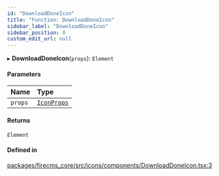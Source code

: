 ```yaml
---
id: "DownloadDoneIcon"
title: "Function: DownloadDoneIcon"
sidebar_label: "DownloadDoneIcon"
sidebar_position: 0
custom_edit_url: null
---
```


▸ **DownloadDoneIcon**(`props`): `Element`

#### Parameters

| Name | Type |
| :------ | :------ |
| `props` | [`IconProps`](../types/IconProps.md) |

#### Returns

`Element`

#### Defined in

[packages/firecms_core/src/icons/components/DownloadDoneIcon.tsx:3](https://github.com/FireCMSco/firecms/blob/d45f3739/packages/firecms_core/src/icons/components/DownloadDoneIcon.tsx#L3)
